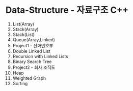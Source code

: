 # Data-Structure - 자료구조 C++

1. List(Array)
2. Stack(Array)
3. Stack(List)
4. Queue(Array,Linked)
5. Project1 - 전화번호부
6. Double Linked List
7. Recursion with Linked Lists
8. Binary Search Tree
9. Project2 - 회사 조직도
10. Heap
11. Weighted Graph
12. Sorting
